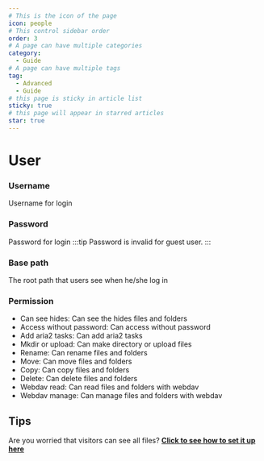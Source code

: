 ```yaml
---
# This is the icon of the page
icon: people
# This control sidebar order
order: 3
# A page can have multiple categories
category:
  - Guide
# A page can have multiple tags
tag:
  - Advanced
  - Guide
# this page is sticky in article list
sticky: true
# this page will appear in starred articles
star: true
---
```


# User
### Username
Username for login
### Password
Password for login
:::tip
Password is invalid for guest user.
:::

### Base path
The root path that users see when he/she log in
### Permission
- Can see hides: Can see the hides files and folders
- Access without password: Can access without password
- Add aria2 tasks: Can add aria2 tasks
- Mkdir or upload: Can make directory or upload files
- Rename: Can rename files and folders
- Move: Can move files and folders
- Copy: Can copy files and folders
- Delete: Can delete files and folders
- Webdav read: Can read files and folders with webdav
- Webdav manage: Can manage files and folders with webdav

## Tips

Are you worried that visitors can see all files? [**Click to see how to set it up here**](../../faq/why.md#how-do-i-set-it-so-that-visitors-can-only-see-the-content-after-logging-in)